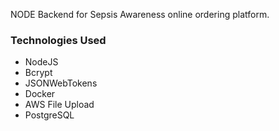 NODE Backend for Sepsis Awareness online ordering platform.

### Technologies Used
- NodeJS
- Bcrypt
- JSONWebTokens
- Docker
- AWS File Upload
- PostgreSQL


